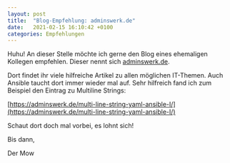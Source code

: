 ```yaml
---
layout: post
title:  "Blog-Empfehlung: adminswerk.de"
date:   2021-02-15 16:10:42 +0100
categories: Empfehlungen
---
```


Huhu! An dieser Stelle möchte ich gerne den Blog eines ehemaligen Kollegen empfehlen. Dieser nennt sich [adminswerk.de](https://adminswerk.de).

Dort findet ihr viele hilfreiche Artikel zu allen möglichen IT-Themen. Auch Ansible taucht dort immer wieder mal auf. Sehr hilfreich fand ich zum Beispiel den Eintrag zu Multiline Strings:

[https://adminswerk.de/multi-line-string-yaml-ansible-I/](https://adminswerk.de/multi-line-string-yaml-ansible-I/)

Schaut dort doch mal vorbei, es lohnt sich!

Bis dann,

Der Mow
